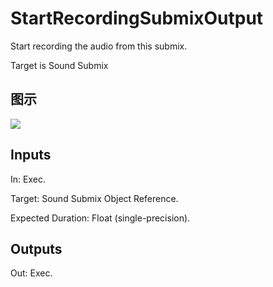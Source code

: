 # StartRecordingSubmixOutput

Start recording the audio from this submix.

Target is Sound Submix

## 图示

![]($-20221218-18023599.png)

## Inputs

In: Exec.

Target: Sound Submix Object Reference.

Expected Duration: Float (single-precision).  

## Outputs

Out: Exec.

